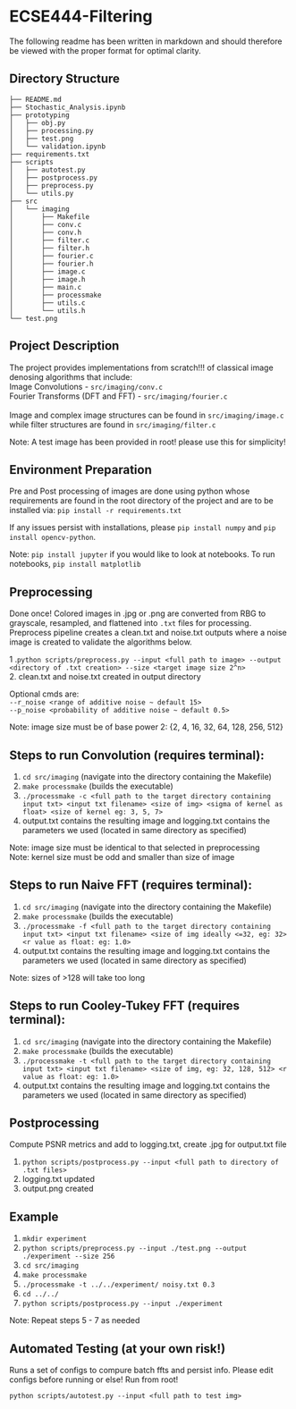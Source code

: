 # ECSE444-Filtering

The following readme has been written in markdown and should therefore be viewed with the proper format for optimal clarity.

## Directory Structure

`├── README.md` <br>
`├── Stochastic_Analysis.ipynb` <br>
`├── prototyping` <br>
`│   ├── obj.py` <br>
`│   ├── processing.py` <br>
`│   ├── test.png` <br>
`│   └── validation.ipynb` <br>
`├── requirements.txt` <br>
`├── scripts` <br>
`│   ├── autotest.py` <br>
`│   ├── postprocess.py` <br>
`│   ├── preprocess.py` <br>
`│   └── utils.py` <br>
`├── src` <br>
`│   └── imaging` <br>
`│       ├── Makefile` <br>
`│       ├── conv.c` <br>
`│       ├── conv.h` <br>
`│       ├── filter.c` <br>
`│       ├── filter.h` <br>
`│       ├── fourier.c` <br>
`│       ├── fourier.h` <br>
`│       ├── image.c` <br>
`│       ├── image.h` <br>
`│       ├── main.c` <br>
`│       ├── processmake` <br>
`│       ├── utils.c` <br>
`│       └── utils.h` <br>
`└── test.png` <br>

## Project Description
The project provides implementations from scratch!!! of classical image denosing algorithms that include: <br>
Image Convolutions - `src/imaging/conv.c` <br>
Fourier Transforms (DFT and FFT) - `src/imaging/fourier.c` <br>
<br>
Image and complex image structures can be found in  `src/imaging/image.c` while filter structures are found in  `src/imaging/filter.c ` <br>

Note: A test image has been provided in root! please use this for simplicity!


## Environment Preparation
Pre and Post processing of images are done using python whose requirements are found in the root directory of the project and are to be installed via:
`pip install -r requirements.txt` <br>

If any issues persist with installations, please `pip install numpy` and `pip install opencv-python`.

Note: `pip install jupyter` if you would like to look at notebooks. To run notebooks, `pip install matplotlib`

## Preprocessing
Done once! Colored images in .jpg or .png are converted from RBG to grayscale, resampled, and flattened into `.txt` files for processing. Preprocess pipeline creates a clean.txt and noise.txt outputs where a noise image is created to validate the algorithms below.

1 .`python scripts/preprocess.py --input <full path to image> --output <directory of .txt creation> --size <target image size 2^n>` <br>
2. clean.txt and noise.txt created in output directory <br>

Optional cmds are: <br>
`--r_noise <range of additive noise ~ default 15>` <br>
`--p_noise <probability of additive noise ~ default 0.5>`  <br>

Note: image size must be of base power 2: {2, 4, 16, 32, 64, 128, 256, 512}


## Steps to run Convolution (requires terminal):
1. `cd src/imaging` (navigate into the directory containing the Makefile)
2. `make processmake` (builds the executable)
3. `./processmake -c <full path to the target directory containing input txt> <input txt filename> <size of img> <sigma of kernel as float> <size of kernel eg: 3, 5, 7>`
4. output.txt contains the resulting image and logging.txt contains the parameters we used (located in same directory as specified)

Note: image size must be identical to that selected in preprocessing <br>
Note: kernel size must be odd and smaller than size of image <br>


## Steps to run Naive FFT (requires terminal):
1. `cd src/imaging` (navigate into the directory containing the Makefile)
2. `make processmake` (builds the executable)
3. `./processmake -f <full path to the target directory containing input txt> <input txt filename> <size of img ideally <=32, eg: 32> <r value as float: eg: 1.0>`
4. output.txt contains the resulting image and logging.txt contains the parameters we used (located in same directory as specified)

Note: sizes of >128 will take too long


## Steps to run Cooley-Tukey FFT (requires terminal):
1. `cd src/imaging` (navigate into the directory containing the Makefile)
2. `make processmake` (builds the executable)
3. `./processmake -t <full path to the target directory containing input txt> <input txt filename> <size of img, eg: 32, 128, 512> <r value as float: eg: 1.0>`
4. output.txt contains the resulting image and logging.txt contains the parameters we used (located in same directory as specified)

## Postprocessing
Compute PSNR metrics and add to logging.txt, create .jpg for output.txt file

1. `python scripts/postprocess.py --input <full path to directory of .txt files>`
2. logging.txt updated
3. output.png created 

## Example
1.  `mkdir experiment` <br>
2.  `python scripts/preprocess.py --input ./test.png --output ./experiment --size 256` <br>
3.   `cd src/imaging ` <br>
4.   `make processmake` <br>
5.  `./processmake -t ../../experiment/ noisy.txt 0.3` <br>
6.  `cd ../../` <br>
7. `python scripts/postprocess.py --input ./experiment` <br>

Note: Repeat steps 5 - 7 as needed


## Automated Testing (at your own risk!)
Runs a set of configs to compure batch ffts and persist info. Please edit configs before running or else! Run from root!

`python scripts/autotest.py --input <full path to test img>`

